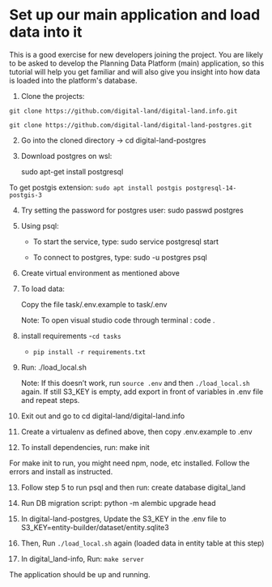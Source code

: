 # Set up our main application and load data into it

This is a good exercise for new developers joining the project. You are likely to be asked to develop the Planning Data Platform (main) application, so this tutorial will help you get familiar and will also give you insight into how data is loaded into the platform's database.

1. Clone the projects:  

```
git clone https://github.com/digital-land/digital-land.info.git 

git clone https://github.com/digital-land/digital-land-postgres.git 
```

2. Go into the cloned directory -> cd  digital-land-postgres 

3. Download postgres on wsl: 

    sudo apt-get install postgresql 

To get postgis extension: `sudo apt install postgis postgresql-14-postgis-3 `

4. Try setting the password for postgres user: sudo passwd postgres 

5. Using psql:  

    - To start the service, type: sudo service postgresql start 

    - To connect to postgres, type: sudo -u postgres psql 

6. Create virtual environment as mentioned above 

7. To load data:  

    Copy the file task/.env.example to task/.env 

    Note: To open visual studio code through terminal : code . 

 

8. install requirements
    -`cd tasks`

    - `pip install -r requirements.txt`

9. Run: ./load_local.sh 

    Note: If this doesn’t work, run `source .env` and then `./load_local.sh` again. If still S3_KEY is empty, add export in front of variables in .env file and repeat steps. 

10. Exit out and go to cd digital-land/digital-land.info 

11. Create a virtualenv as defined above, then copy .env.example to .env 

12. To install dependencies, run: make init 

For make init to run, you might need npm, node, etc installed. 
Follow the errors and install as instructed.  

13. Follow step 5 to run psql and then run: create database digital_land 

14. Run DB migration script: python -m alembic upgrade head 

15. In digital-land-postgres, Update the S3_KEY in the .env file to S3_KEY=entity-builder/dataset/entity.sqlite3 

16. Then, Run `./load_local.sh` again (loaded data in entity table at this step)  

17. In digital_land-info, Run: `make server `

The application should be up and running. 